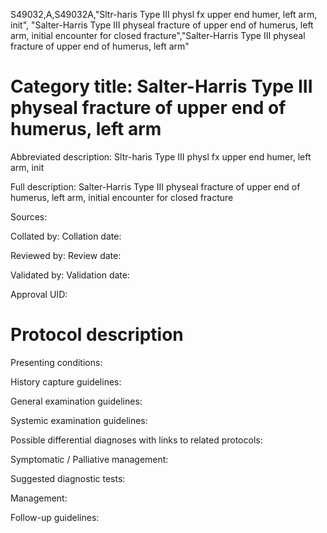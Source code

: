 S49032,A,S49032A,"Sltr-haris Type III physl fx upper end humer, left arm, init", "Salter-Harris Type III physeal fracture of upper end of humerus, left arm, initial encounter for closed fracture","Salter-Harris Type III physeal fracture of upper end of humerus, left arm"
# Category title: Salter-Harris Type III physeal fracture of upper end of humerus, left arm

Abbreviated description: Sltr-haris Type III physl fx upper end humer, left arm, init

Full description: Salter-Harris Type III physeal fracture of upper end of humerus, left arm, initial encounter for closed fracture

Sources:

Collated by:
Collation date:

Reviewed by:
Review date:

Validated by:
Validation date:

Approval UID:

# Protocol description

Presenting conditions:

History capture guidelines:

General examination guidelines:

Systemic examination guidelines:

Possible differential diagnoses with links to related protocols:

Symptomatic / Palliative management:

Suggested diagnostic tests:

Management:

Follow-up guidelines:
